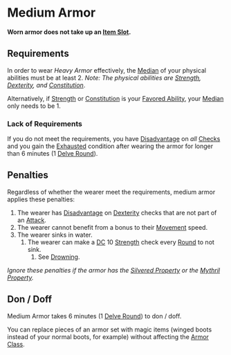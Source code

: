 # Medium Armor

**Worn armor does not take up an [Item Slot](../../Player%20Characters/Derived%20Statistics/Item%20Slot.md).**

## Requirements

In order to wear *Heavy Armor* effectively, the [Median](../../Game%20Procedures/Core%20Procedures/Half.md#Median) of your physical abilities must be at least 2.
*Note: The physical abilities are [Strength](../../Player%20Characters/The%20Ability%20Scores/Strength.md), [Dexterity](../../Player%20Characters/The%20Ability%20Scores/Dexterity.md), and [Constitution](../../Player%20Characters/The%20Ability%20Scores/Constitution.md)*.

Alternatively, if [Strength](../../Player%20Characters/The%20Ability%20Scores/Strength.md) or [Constitution](../../Player%20Characters/The%20Ability%20Scores/Constitution.md) is your [Favored Ability](../../Player%20Characters/Backgrounds/Favored%20Ability.md), your [Median](../../Game%20Procedures/Core%20Procedures/Half.md#Median) only needs to be 1.

### Lack of Requirements

If you do not meet the requirements, you have [Disadvantage](../../Game%20Procedures/Die%20Rolling%20Mechanics/Disadvantage.md) on *all* [Checks](../../Game%20Procedures/Core%20Procedures/Check.md) and you gain the [Exhausted](../../Game%20Procedures/Conditions/Exhausted.md) condition after wearing the armor for longer than 6 minutes (1 [Delve Round](../../Game%20Procedures/Core%20Procedures/Round.md#Delve%20Round)).

## Penalties

Regardless of whether the wearer meet the requirements, medium armor applies these penalties:

1. The wearer has [Disadvantage](../../Game%20Procedures/Die%20Rolling%20Mechanics/Disadvantage.md) on [Dexterity](../../Player%20Characters/The%20Ability%20Scores/Dexterity.md) checks that are not part of an [Attack](../../Game%20Procedures/Combat/Attack.md).
2. The wearer cannot benefit from a bonus to their [Movement](../../Game%20Procedures/Combat/Movement.md) speed.
3. The wearer sinks in water.
	1. The wearer can make a [DC](../../Game%20Procedures/Core%20Procedures/DC.md) 10 [Strength](../../Player%20Characters/The%20Ability%20Scores/Strength.md) check every [Round](../../Game%20Procedures/Core%20Procedures/Round.md) to not sink.
		1. See [Drowning](../../Game%20Procedures/Hazards/Elemental%20Hazards.md#Drowning).

*Ignore these penalties if the armor has the [Silvered Property](../Material%20Properties/Silvered%20Property.md) or the [Mythril Property](../Material%20Properties/Mythril%20Property.md).*

## Don / Doff

Medium Armor takes 6 minutes (1 [Delve Round](../../Game%20Procedures/Core%20Procedures/Round.md#Delve%20Round)) to don / doff.

You can replace pieces of an armor set with magic items (winged boots instead of your normal boots, for example) without affecting the [Armor Class](../../Player%20Characters/Derived%20Statistics/Armor%20Class.md).
